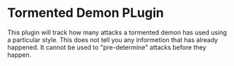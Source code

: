 # Tormented Demon PLugin
This plugin will track how many attacks a tormented demon has used using a particular style. 
This does not tell you any informetion that has already happened. 
It cannot be used to "pre-determine" attacks before they happen.
